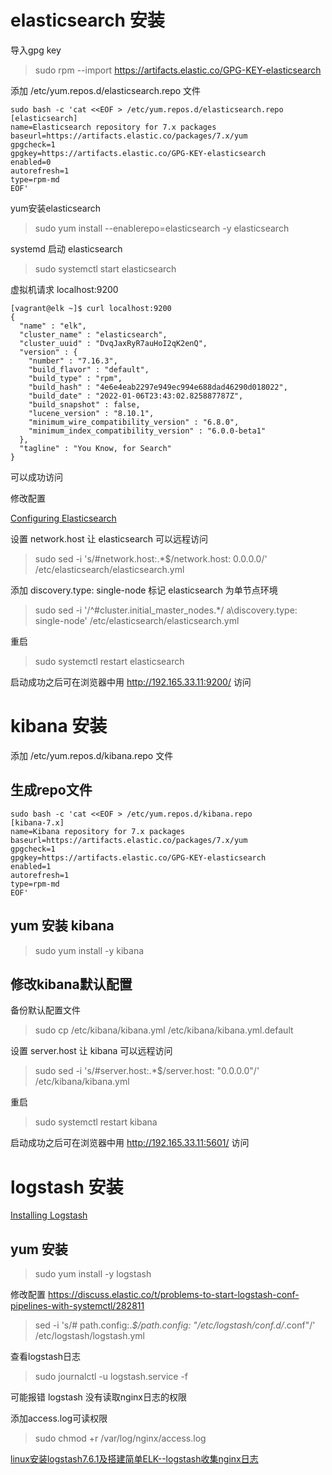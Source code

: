 # elasticsearch 安装
导入gpg key
> sudo rpm --import https://artifacts.elastic.co/GPG-KEY-elasticsearch

添加 /etc/yum.repos.d/elasticsearch.repo 文件
```shell
sudo bash -c 'cat <<EOF > /etc/yum.repos.d/elasticsearch.repo
[elasticsearch]
name=Elasticsearch repository for 7.x packages
baseurl=https://artifacts.elastic.co/packages/7.x/yum
gpgcheck=1
gpgkey=https://artifacts.elastic.co/GPG-KEY-elasticsearch
enabled=0
autorefresh=1
type=rpm-md
EOF'
```
yum安装elasticsearch
> sudo yum install --enablerepo=elasticsearch -y elasticsearch

systemd 启动 elasticsearch
> sudo systemctl start elasticsearch

虚拟机请求 localhost:9200 
```shell
[vagrant@elk ~]$ curl localhost:9200
{
  "name" : "elk",
  "cluster_name" : "elasticsearch",
  "cluster_uuid" : "DvqJaxRyR7auHoI2qK2enQ",
  "version" : {
    "number" : "7.16.3",
    "build_flavor" : "default",
    "build_type" : "rpm",
    "build_hash" : "4e6e4eab2297e949ec994e688dad46290d018022",
    "build_date" : "2022-01-06T23:43:02.825887787Z",
    "build_snapshot" : false,
    "lucene_version" : "8.10.1",
    "minimum_wire_compatibility_version" : "6.8.0",
    "minimum_index_compatibility_version" : "6.0.0-beta1"
  },
  "tagline" : "You Know, for Search"
}
```
可以成功访问

修改配置

[Configuring Elasticsearch](https://www.elastic.co/guide/en/elasticsearch/reference/current/settings.html)

设置 network.host 让 elasticsearch 可以远程访问
> sudo sed -i 's/#network.host:.*$/network.host: 0.0.0.0/' /etc/elasticsearch/elasticsearch.yml

添加 discovery.type: single-node 标记 elasticsearch 为单节点环境
> sudo sed -i '/^#cluster.initial_master_nodes.*/ a\discovery.type: single-node' /etc/elasticsearch/elasticsearch.yml

重启
> sudo systemctl restart elasticsearch

启动成功之后可在浏览器中用 http://192.165.33.11:9200/ 访问 

# kibana 安装
添加 /etc/yum.repos.d/kibana.repo 文件
## 生成repo文件
```shell
sudo bash -c 'cat <<EOF > /etc/yum.repos.d/kibana.repo
[kibana-7.x]
name=Kibana repository for 7.x packages
baseurl=https://artifacts.elastic.co/packages/7.x/yum
gpgcheck=1
gpgkey=https://artifacts.elastic.co/GPG-KEY-elasticsearch
enabled=1
autorefresh=1
type=rpm-md
EOF'
```

## yum 安装 kibana
> sudo yum install -y kibana

## 修改kibana默认配置
备份默认配置文件
> sudo cp /etc/kibana/kibana.yml /etc/kibana/kibana.yml.default

设置 server.host 让 kibana 可以远程访问
> sudo sed -i 's/#server.host:.*$/server.host: "0.0.0.0"/' /etc/kibana/kibana.yml

重启
> sudo systemctl restart kibana

启动成功之后可在浏览器中用 http://192.165.33.11:5601/ 访问

# logstash 安装

[Installing Logstash](https://www.elastic.co/guide/en/logstash/current/installing-logstash.html)
## yum 安装
> sudo yum install -y logstash

修改配置
https://discuss.elastic.co/t/problems-to-start-logstash-conf-pipelines-with-systemctl/282811
> sed -i 's/# path.config:.*$/path.config: "\/etc\/logstash\/conf.d\/*.conf"/' /etc/logstash/logstash.yml

查看logstash日志
> sudo journalctl -u logstash.service -f


可能报错
logstash 没有读取nginx日志的权限

添加access.log可读权限
> sudo chmod +r /var/log/nginx/access.log



[linux安装logstash7.6.1及搭建简单ELK--logstash收集nginx日志](https://www.cnblogs.com/tyhj-zxp/p/13191379.html)

